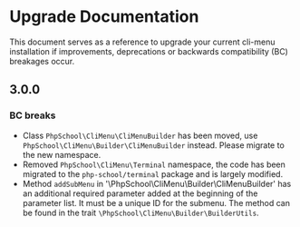 # Upgrade Documentation

This document serves as a reference to upgrade your current cli-menu installation if improvements, deprecations
or backwards compatibility (BC) breakages occur.

## 3.0.0

### BC breaks

* Class `PhpSchool\CliMenu\CliMenuBuilder` has been moved, use 
  `PhpSchool\CliMenu\Builder\CliMenuBuilder` instead. Please migrate to the new namespace.
* Removed `PhpSchool\CliMenu\Terminal` namespace, the code has been migrated to the `php-school/terminal` package and is 
  largely modified.
* Method `addSubMenu` in '\PhpSchool\CliMenu\Builder\CliMenuBuilder' has an additional required parameter
  added at the beginning of the parameter list. It must be a unique ID for the submenu. The method can be found in the trait
  `\PhpSchool\CliMenu\Builder\BuilderUtils`.
